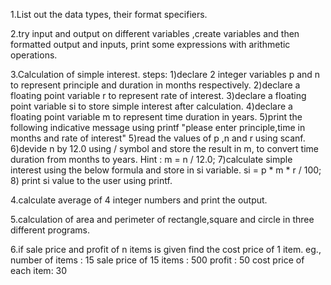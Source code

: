 1.List out the data types, their format specifiers. 


2.try input and output on different variables ,create variables and then formatted output and inputs, print some expressions with arithmetic operations.


3.Calculation of simple interest.
steps:
1)declare 2 integer variables p and n to represent principle and duration in months respectively.
2)declare a floating point variable r to represent rate of interest.
3)declare a floating point variable si to store simple interest after calculation.
4)declare a floating point variable m to represent time duration in years.
5)print the following indicative message using printf
"please enter principle,time in months and rate of interest"
5)read the values of p ,n and r using scanf.
6)devide n by 12.0 using / symbol and store the result in m, to convert time duration from months to years.
Hint : m = n / 12.0;
7)calculate simple interest using the below formula and store in si variable.
si = p * m * r / 100;
8) print si value to the user using printf.


4.calculate average of 4 integer numbers and print the output.


5.calculation of area and perimeter of rectangle,square and circle in three different programs.


6.if sale price and profit of n items is given find the cost price of 1 item.
eg., number of items : 15
sale price of 15 items : 500
profit : 50
cost price of each item: 30
